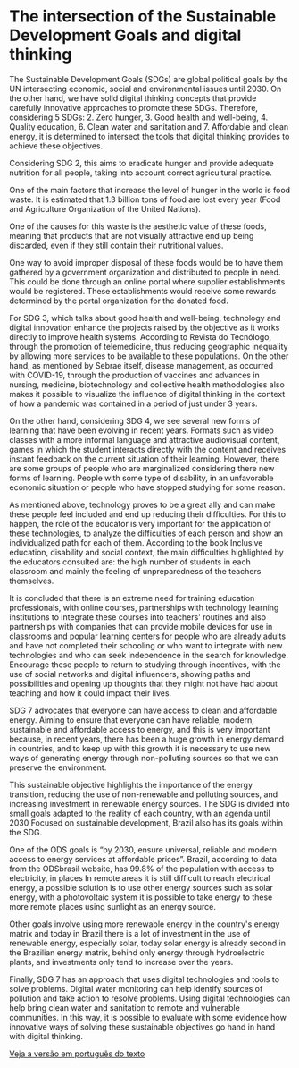 # The intersection of the Sustainable Development Goals and digital thinking

The Sustainable Development Goals (SDGs) are global political goals by the UN intersecting economic, social and environmental issues until 2030. On the other hand, we have solid digital thinking concepts that provide carefully innovative approaches to promote these SDGs. Therefore, considering 5 SDGs: 2. Zero hunger, 3. Good health and well-being, 4. Quality education, 6. Clean water and sanitation and 7. Affordable and clean energy, it is determined to intersect the tools that digital thinking provides to achieve these objectives.

Considering SDG 2, this aims to eradicate hunger and provide adequate nutrition for all people, taking into account correct agricultural practice.

One of the main factors that increase the level of hunger in the world is food waste. It is estimated that 1.3 billion tons of food are lost every year (Food and Agriculture Organization of the United Nations).

One of the causes for this waste is the aesthetic value of these foods, meaning that products that are not visually attractive end up being discarded, even if they still contain their nutritional values.

One way to avoid improper disposal of these foods would be to have them gathered by a government organization and distributed to people in need. This could be done through an online portal where supplier establishments would be registered. These establishments would receive some rewards determined by the portal organization for the donated food.

For SDG 3, which talks about good health and well-being, technology and digital innovation enhance the projects raised by the objective as it works directly to improve health systems. According to Revista do Tecnólogo, through the promotion of telemedicine, thus reducing geographic inequality by allowing more services to be available to these populations. On the other hand, as mentioned by Sebrae itself, disease management, as occurred with COVID-19, through the production of vaccines and advances in nursing, medicine, biotechnology and collective health methodologies also makes it possible to visualize the influence of digital thinking in the context of how a pandemic was contained in a period of just under 3 years.

On the other hand, considering SDG 4, we see several new forms of learning that have been evolving in recent years. Formats such as video classes with a more informal language and attractive audiovisual content, games in which the student interacts directly with the content and receives instant feedback on the current situation of their learning. However, there are some groups of people who are marginalized considering there new forms of learning. People with some type of disability, in an unfavorable economic situation or people who have stopped studying for some reason. 

As mentioned above, technology proves to be a great ally and can make these people feel included and end up reducing their difficulties. For this to happen, the role of the educator is very important for the application of these technologies, to analyze the difficulties of each person and show an individualized path for each of them. According to the book Inclusive education, disability and social context, the main difficulties highlighted by the educators consulted are: the high number of students in each classroom and mainly the feeling of unpreparedness of the teachers themselves. 

It is concluded that there is an extreme need for training education professionals, with online courses, partnerships with technology learning institutions to integrate these courses into teachers' routines and also partnerships with companies that can provide mobile devices for use in classrooms and popular learning centers for people who are already adults and have not completed their schooling or who want to integrate with new technologies and who can seek independence in the search for knowledge. Encourage these people to return to studying through incentives, with the use of social networks and digital influencers, showing paths and possibilities and opening up thoughts that they might not have had about teaching and how it could impact their lives.

SDG 7 advocates that everyone can have access to clean and affordable energy. Aiming to ensure that everyone can have reliable, modern, sustainable and affordable access to energy, and this is very important because, in recent years, there has been a huge growth in energy demand in countries, and to keep up with this growth it is necessary to use new ways of generating energy through non-polluting sources so that we can preserve the environment.

This sustainable objective highlights the importance of the energy transition, reducing the use of non-renewable and polluting sources, and increasing investment in renewable energy sources. The SDG is divided into small goals adapted to the reality of each country, with an agenda until 2030 Focused on sustainable development, Brazil also has its goals within the SDG.

One of the ODS goals is “by 2030, ensure universal, reliable and modern access to energy services at affordable prices”. Brazil, according to data from the ODSbrasil website, has 99.8% of the population with access to electricity, in places In remote areas it is still difficult to reach electrical energy, a possible solution is to use other energy sources such as solar energy, with a photovoltaic system it is possible to take energy to these more remote places using sunlight as an energy source.

Other goals involve using more renewable energy in the country's energy matrix and today in Brazil there is a lot of investment in the use of renewable energy, especially solar, today solar energy is already second in the Brazilian energy matrix, behind only energy through hydroelectric plants, and investments only tend to increase over the years.

Finally, SDG 7 has an approach that uses digital technologies and tools to solve problems. Digital water monitoring can help identify sources of pollution and take action to resolve problems. Using digital technologies can help bring clean water and sanitation to remote and vulnerable communities.
In this way, it is possible to evaluate with some evidence how innovative ways of solving these sustainable objectives go hand in hand with digital thinking. 

[Veja a versão em português do texto](https://mayaram4rtins.github.io/md-ods-site/pt-template)